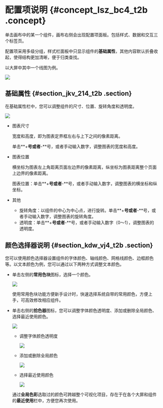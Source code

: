 # 配置项说明 {#concept_lsz_bc4_t2b .concept}

单击画布中的某一个组件，画布右侧会出现配置项面板。包括样式、数据和交互三个标签页。

配置项采用多级分组，样式栏面板中只显示组件的**基础属性**，其他内容默认折叠收起，使得结构更加清晰，便于归类查找。

以大屏中其中一个线图为例。

![](http://static-aliyun-doc.oss-cn-hangzhou.aliyuncs.com/assets/img/16563/15347325558229_zh-CN.png)

## 基础属性 {#section_jkv_214_t2b .section}

在基础属性栏中，您可以调整组件的尺寸、位置、旋转角度和透明度。

![](http://static-aliyun-doc.oss-cn-hangzhou.aliyuncs.com/assets/img/17407/15347325559302_zh-CN.png)

-   图表尺寸

    宽度和高度，即为图表定界框左右与上下之间的像素距离。

    单击**+**号或者**-**号，或者手动输入数字，调整图表的宽度和高度。

-   图表位置

    横坐标为图表左上角距离页面左边界的像素距离，纵坐标为图表距离整个页面上边界的像素距离。

    图表位置：单击**+**号或者**-**号，或者手动输入数字，调整图表的横坐标和纵坐标。

-   其他
    -   旋转角度：以组件的中心为中心点，进行旋转。单击**+**号或者**-**号，或者手动输入数字，调整图表的旋转角度。
    -   透明度：单击**+**号或者**-**号，或者手动输入数字（0～1），调整图表的透明度。

## 颜色选择器说明 {#section_kdw_vj4_t2b .section}

您可以使用颜色选择器设置组件的字体颜色、轴线颜色、网格线颜色、边框颜色等。以文本颜色为例，您可以通过以下两种方式调整文本颜色。

-   单击左侧的**常用色块**图标，选择一个颜色。

    ![](http://static-aliyun-doc.oss-cn-hangzhou.aliyuncs.com/assets/img/17407/15347325559255_zh-CN.png)

    使用常用色块功能方便新手设计时，快速选择系统自带的常用颜色，方便上手，可高效修改相应组件。

-   单击右侧的**拾色器**图标，您可以调整字体颜色透明度、添加或删除全局颜色、选择最近使用颜色。

    ![](http://static-aliyun-doc.oss-cn-hangzhou.aliyuncs.com/assets/img/17407/15347325569256_zh-CN.png)

    -   调整字体颜色透明度

        ![](images/9257_zh-CN.gif)

    -   添加或删除全局颜色

        ![](images/9259_zh-CN.gif)

    -   选择最近使用颜色

        ![](images/9260_zh-CN.gif)

    通过**全局色彩**选取过的颜色可跨越整个可视化项目，存在于在各个大屏和组件的**最近使用**栏中，方便您再次使用。


